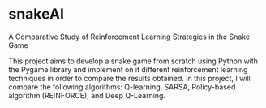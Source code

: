 # snakeAI
A Comparative Study of Reinforcement Learning Strategies in the Snake Game


This project aims to develop a snake game from scratch using Python with the Pygame library and implement on it different reinforcement learning techniques in order to compare the results obtained. In this project, I will compare the following algorithms: Q-learning, SARSA, Policy-based algorithm (REINFORCE), and Deep Q-Learning.
